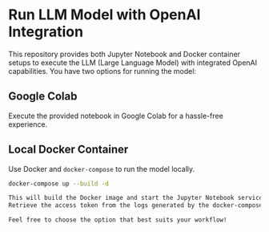 # Run LLM Model with OpenAI Integration

This repository provides both Jupyter Notebook and Docker container setups to execute the LLM (Large Language Model) with integrated OpenAI capabilities. You have two options for running the model:

## Google Colab

Execute the provided notebook in Google Colab for a hassle-free experience.

## Local Docker Container

Use Docker and `docker-compose` to run the model locally.

```bash
docker-compose up --build -d

This will build the Docker image and start the Jupyter Notebook service in the background. Access the notebook by opening your web browser and navigating to [http://localhost:8888](http://localhost:8888).
Retrieve the access token from the logs generated by the docker-compose up command.

Feel free to choose the option that best suits your workflow!